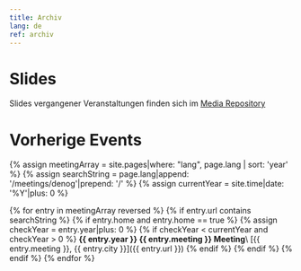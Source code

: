 ```yaml
---
title: Archiv
lang: de
ref: archiv
---
```

# Slides

Slides vergangener Veranstaltungen finden sich im [Media Repository](https://github.com/denog/media)

# Vorherige Events

{% assign meetingArray = site.pages|where: "lang", page.lang | sort: 'year' %}
{% assign searchString = page.lang|append: '/meetings/denog'|prepend: '/' %}
{% assign currentYear = site.time|date: '%Y'|plus: 0 %}

{% for entry in meetingArray reversed %}
	{% if entry.url contains searchString %}
		{% if entry.home and entry.home == true %}
			{% assign checkYear = entry.year|plus: 0 %}
			{% if checkYear < currentYear and checkYear > 0 %}
**{{ entry.year }} {{ entry.meeting }} Meeting**\\
[{{ entry.meeting }}, {{ entry.city }}]({{ entry.url }})
			{% endif %}
		{% endif %}
	{% endif %}
{% endfor %}
